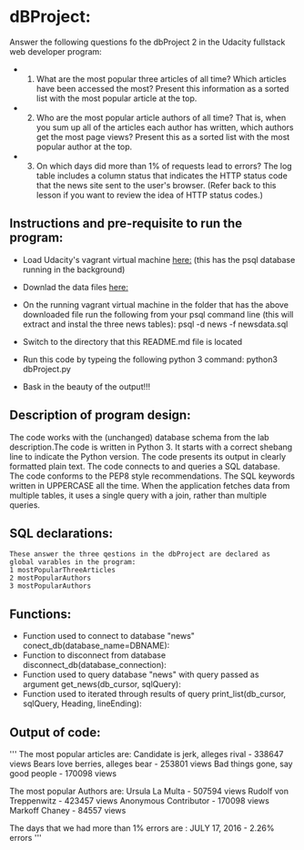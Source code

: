 # dBProject:
 Answer the following questions fo the dbProject 2 in the Udacity fullstack web developer program:

* 1. What are the most popular three articles of all time? Which articles have been accessed the most? Present this information as a sorted list with the most popular article at the top.

* 2. Who are the most popular article authors of all time? That is, when you sum up all of the articles each author has written, which authors get the most page views? Present this as a sorted list with the most popular author at the top.

* 3. On which days did more than 1% of requests lead to errors? The log table includes a column status that indicates the HTTP status code that the news site sent to the user's browser. (Refer back to this lesson if you want to review the idea of HTTP status codes.)



## Instructions and pre-requisite to run the program:

*    Load Udacity's vagrant virtual machine [here:](https://classroom.udacity.com/nanodegrees/nd004/parts/8d3e23e1-9ab6-47eb-b4f3-d5dc7ef27bf0/modules/bc51d967-cb21-46f4-90ea-caf73439dc59/lessons/5475ecd6-cfdb-4418-85a2-f2583074c08d/concepts/14c72fe3-e3fe-4959-9c4b-467cf5b7c3a0)
(this has the psql database running in the background) 

*    Downlad the data files [here:](https://d17h27t6h515a5.cloudfront.net/topher/2016/August/57b5f748_newsdata/newsdata.zip)
 
*    On the running vagrant virtual machine in the folder that has the above downloaded file run the following from your psql command line (this will extract and instal the three news tables):
	psql -d news -f newsdata.sql
 
*    Switch to the directory that this README.md file is located

*    Run this code by typeing the following python 3 command:
	python3 dbProject.py

*    Bask in the beauty of the output!!!



## Description of program design:

The code works with the (unchanged) database schema from the lab description.The code is written in Python 3. It starts with a correct shebang line to indicate the Python version. The code presents its output in clearly formatted plain text. The code connects to and queries a SQL database. The code conforms to the PEP8 style recommendations. The SQL keywords written in UPPERCASE all the time. When the application fetches data from multiple tables, it uses a single query with a join, rather than multiple queries.



## SQL declarations:

	These answer the three qestions in the dbProject are declared as global varables in the program:
	1 mostPopularThreeArticles 
	2 mostPopularAuthors
	3 mostPopularAuthors



## Functions:
 *	Function used to connect to database "news"
		conect_db(database_name=DBNAME):
 *	Function to disconnect from database
		disconnect_db(database_connection):
 *	Function used to query database "news" with query passed as argument
		get_news(db_cursor, sqlQuery):
 *	Function used to iterated through results of query
		print_list(db_cursor, sqlQuery, Heading, lineEnding):



## Output of code:
'''
The most popular articles are: 
Candidate is jerk, alleges rival - 338647 views
Bears love berries, alleges bear - 253801 views
Bad things gone, say good people - 170098 views

The most popular Authors are: 
Ursula La Multa - 507594 views
Rudolf von Treppenwitz - 423457 views
Anonymous Contributor - 170098 views
Markoff Chaney - 84557 views

The days that we had more than 1% errors are : 
JULY      17, 2016 - 2.26% errors
'''

